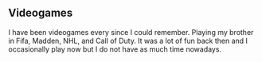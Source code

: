 ## Videogames

I have been videogames every since I could remember. Playing my brother in Fifa, Madden, NHL, and Call of Duty. It was a lot of fun back then and I occasionally play now but I do not have as much time nowadays.
